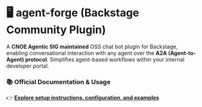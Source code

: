 # 🖥️ agent-forge (Backstage Community Plugin)

A **CNOE Agentic SIG maintained** OSS chat bot plugin for Backstage, enabling conversational interaction with any agent over the **A2A (Agent-to-Agent) protocol**. Simplifies agent-based workflows within your internal developer portal.

### 📚 **Official Documentation & Usage**

👉 [**Explore setup instructions, configuration, and examples**](https://github.com/backstage/community-plugins/tree/main/workspaces/agent-forge)